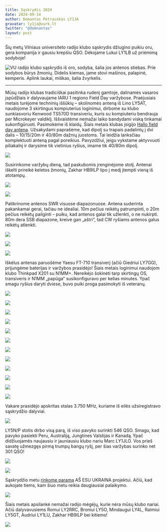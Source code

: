 ```yaml
---
title: Sąskrydis 2024
date: 2024-09-14
author: Domantas Petrauskas LY1JA
gravatar: ly1ja@vurk.lt
twitter: "@domnantas"
layout: post
---
```


Šių metų Vilniaus universiteto radijo klubo sąskrydis džiugino puikiu oru, gera kompanija ir gausiu krepšiu QSO. Dėkojame Lukui LY1LB už priėmimą sodyboje!

![VU radijo klubo sąskrydis iš oro, sodyba, šalia jos antenos stiebas. Prie sodybos būrys žmonių. Didelis kiemas, jame stovi mašinos, palapinė, kemperis. Aplink laukai, miškas, šalia žvyrkelis.](/saskrydis-2024/drone-2.jpg)

---

Mūsų radijo klubas tradiciškai pasitinka rudenį gamtoje, dalinamės vasaros įspūdžiais ir dalyvaujame IARU 1 regiono Field Day varžybose. Praėjusiais metais turėjome techninių iššūkių – skolinomės anteną iš Lino LY5AT, naudojome 3 skirtingus kompiuterius loginimui, dirbome su klubo sunkiasvoriu Kenwood TS570D transiveriu, kuris su kompiuteriu bendrauja per Microkeyer valdiklį. Iššvaistėme nemažai laiko bandydami viską tinkamai sukonfigūruoti. Pasimokėme iš klaidų. Šiais metais klubas įsigijo [Hallo field day anteną](https://hallo.com.pl/sklep-krotkofalarski/dipol-wielopasmowy/dipol-polfalowy-100w-10m-15m-20m-40m-80m/). Užsakydami paprašėme, kad dipolį su trapais padalintų į dvi dalis – 10/15/20m ir 40/80m dažnių juostoms. Tai leidžia lanksčiau komplektuoti anteną pagal poreikius. Pavyzdžiui, jeigu vykstame aktyvvuoti piliakalnį ir darysime tik vietinius ryšius, imame tik 40/80m dipolį.

![](/assets/saskrydis-2024/field-day-antena.png)

Susirinkome varžybų dieną, tad paskubomis įrenginėjome stotį. Antenai iškelti prireikė keletos žmonių, Zakhar HB9ILP lipo į medį įtempti vieną iš atotampų.

![](/assets/saskrydis-2024/Zakhar-medyje.jpg)

![](/assets/saskrydis-2024/antena.jpg)

Patikrinome antenos SWR visuose diapazonuose. Antena suderinta pakankamai gerai, tačiau ne idealiai. 10m pečius reikėtų patrumpinti, o 20m pečius reikėtų pailginti – puiku, kad antenos galai tik užlenkti, o ne nukirpti. 80m dera SSB diapazone, kreivė gan „aštri“, tad CW ryšiams antenos galus reikėtų atlenkti.

![](/assets/saskrydis-2024/LY4AU-matuoja-SWR.jpg)

![](/assets/saskrydis-2024/balunas.jpg)

![](/assets/saskrydis-2024/sodyba-antena-2.jpg)

Iškėlus antenas paruošėme Yaesu FT-710 transiverį (ačiū Giedriui LY7GG), prijungėme baterijas ir varžybos prasidėjo! Šiais metais loginimui naudojom klubo Thinkpad X201 su N1MM+. Nereikėjo šokinėti tarp skirtingų OS, transiveris ir N1MM „papūga“ susikonfiguravo per kelias minutes. Ypač smagu ryšius daryti dviese, buvo puiki proga pasimokyti iš veteranų.

![](/assets/saskrydis-2024/LY1JLO-ir-LY1LB-2.jpg)

![](/assets/saskrydis-2024/LY1JLO-ir-LY1LB-1.jpg)

![](/assets/saskrydis-2024/LY1JLO-ir-LY5GT-2.jpg)

![](/assets/saskrydis-2024/LY1JLO-ir-LY5GT-1.jpg)

![](/assets/saskrydis-2024/LY4L.jpg)

![](/assets/saskrydis-2024/drone-1.jpg)

![](/assets/saskrydis-2024/LY1JLO-ir-LY1JA.jpg)

![](/assets/saskrydis-2024/LY1JLO-ir-vaikas-2.jpg)

![](/assets/saskrydis-2024/LY1JLO-ir-vaikas-1.jpg)

![](/assets/saskrydis-2024/sodyba-antena-1.jpg)

![](/assets/saskrydis-2024/kepam-saslus.jpg)

![](/assets/saskrydis-2024/valgom-saslus.jpg)

Vakare prasidėjo apskritas stalas 3.750 MHz, kuriame iš eilės užsiregistravo sąskrydžio dalyviai.

![](/assets/saskrydis-2024/registracija-roundtable.jpg)

LY5N/P stotis dirbo visą parą, iš viso pavyko surinkti 546 QSO. Smagu, kad pavyko pasiekti Peru, Australiją, Jungtines Valstijas ir Kanadą. Ypač didžiuojamės naujausiu ir jauniausiu klubo nariu Marc LY1JLO. Vos prieš savatę užmezgęs pirmą trumpų bangų ryšį, per šias varžybas surinko net 301 QSO!

![](/assets/saskrydis-2024/QSO-zemelapis.png)

![](/assets/saskrydis-2024/QSO-zemelapis-europa.png)

Sąskrydžio metu [rinkome paramą](https://www.aukok.lt/fr/fc3bc0acd5274a29842e48d7052c9542) AŠ ESU UKRAINA projektui. Ačiū, kad aukojate tiems, kam šiuo metu reikia daugiausiai palaikymo.

![](/assets/saskrydis-2024/parama.png)

Šiais metais apsilankė nemažai radijo mėgėjų, kurie nėra mūsų klubo nariai. Ačiū dalyvavusiems Romui LY2RRC, Broniui LY5O, Mindaugui LY4L, Raimiui LY5GT, Audriui LY1LU, Zakhar HB9ILP bei kitiems!

![](/assets/saskrydis-2024/veliava.jpg)
